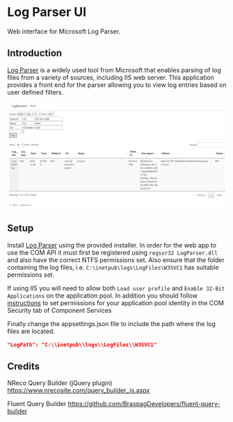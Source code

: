  # Log Parser UI
Web interface for Microsoft Log Parser.

## Introduction
[Log Parser](https://en.wikipedia.org/wiki/Logparser) is a widely used tool from Microsoft that enables parsing of log files from a variety of sources, including IIS web server.  This application provides a front end for the parser allowing you to view log entries based on user defined filters.

![Screenshot](Screenshot.PNG)

## Setup
Install [Log Parser](https://www.microsoft.com/en-us/download/details.aspx?id=24659) using the provided installer.  In order for the web app to use the COM API it must first be registered using `regsvr32 LogParser.dll` and also have the correct NTFS permissions set.  Also ensure that the folder containing the log files, i.e. `C:\inetpub\logs\LogFiles\W3SVC1` has suitable permissions set.

If using IIS you will need to allow both `Load user profile` and  `Enable 32-Bit Applications` on the application pool.  In addition you should follow [instructions](http://toastergremlin.com/?p=543) to set permissions for your application pool identity in the COM Security tab of Component Services 

Finally change the appsettings.json file to include the path where the log files are located.

```JSON
"LogPath": "C:\\inetpub\\logs\\LogFiles\\W3SVC1"
```

## Credits

NReco Query Builder (jQuery plugin)
https://www.nrecosite.com/query_builder_js.aspx

Fluent Query Builder
https://github.com/BraspagDevelopers/fluent-query-builder
